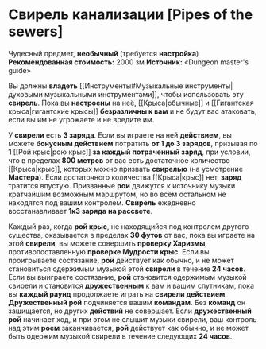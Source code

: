 # Свирель канализации [Pipes of the sewers]

Чудесный предмет, **необычный** (требуется **настройка**)
**Рекомендованная стоимость:** 2000 зм
**Источник:** «Dungeon master's guide»

Вы должны **владеть** [[Инструменты#Музыкальные инструменты|духовыми музыкальными инструментами]], чтобы использовать эту **свирель**. Пока вы **настроены** на неё, [[Крыса|обычные]] и [[Гигантская крыса|гигантские крысы]] **безразличны к вам** и не будут вас атаковать, если вы им не угрожаете и не вредите им.

У **свирели** есть **3 заряда**. Если вы играете на ней **действием**, вы можете **бонусным действием** потратить **от 1 до 3 зарядов**, призывая по **1** [[Рой крыс|рою крыс]] **за каждый потраченный заряд**, при условии, что в пределах **800 метров** от вас есть достаточное количество [[Крыса|крыс]], которых можно призвать **свирелью** (на усмотрение **Мастера**). Если достаточного количества [[Крыса|крыс]] нет, **заряд** тратится впустую. Призванные **рои** движутся к источнику музыки кратчайшим возможным маршрутом, но во всём остальном не находятся под вашим контролем. **Свирель** ежедневно восстанавливает **1к3 заряда на рассвете**.

Каждый раз, когда **рой крыс**, не находящийся под контролем другого существа, оказывается в пределах **30 футов** от вас, пока вы играете на этой **свирели**, вы можете совершить **проверку Харизмы**, противопоставленную **проверке Мудрости крыс**. Если вы проигрываете состязание, **рой** действует как обычно, и не может становиться одержимым музыкой этой **свирели** в течение **24 часов**. Если вы выиграете состязание, **рой** становится одержимым музыкой свирели и становится **дружественным** к вам и вашим спутникам, пока вы **каждый раунд** продолжаете играть на **свирели действием**. **Дружественный рой** подчиняется вашим **командам**. Без **команд** он защищается, но других **действий** не совершает. Если **дружественный рой** начинает ход, и при этом не слышит музыки свирели, ваш контроль над этим **роем** заканчивается, **рой** действует как обычно, и не может быть одержим музыкой свирели в течение следующих **24 часов**.